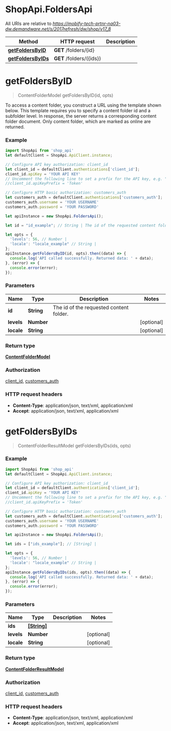 # ShopApi.FoldersApi

All URIs are relative to *https://mobify-tech-prtnr-na03-dw.demandware.net/s/2017refresh/dw/shop/v17_8*

Method | HTTP request | Description
------------- | ------------- | -------------
[**getFoldersByID**](FoldersApi.md#getFoldersByID) | **GET** /folders/{id} | 
[**getFoldersByIDs**](FoldersApi.md#getFoldersByIDs) | **GET** /folders/({ids}) | 


<a name="getFoldersByID"></a>
# **getFoldersByID**
> ContentFolderModel getFoldersByID(id, opts)



To access a content folder, you construct a URL using the template shown below. This template requires you to  specify a content folder id and a subfolder level. In response, the server returns a corresponding content  folder document. Only content folder, which are marked as online are returned.

### Example
```javascript
import ShopApi from 'shop_api'
let defaultClient = ShopApi.ApiClient.instance;

// Configure API key authorization: client_id
let client_id = defaultClient.authentications['client_id'];
client_id.apiKey = 'YOUR API KEY'
// Uncomment the following line to set a prefix for the API key, e.g. "Token" (defaults to null)
//client_id.apiKeyPrefix = 'Token'

// Configure HTTP basic authorization: customers_auth
let customers_auth = defaultClient.authentications['customers_auth'];
customers_auth.username = 'YOUR USERNAME'
customers_auth.password = 'YOUR PASSWORD'

let apiInstance = new ShopApi.FoldersApi();

let id = "id_example"; // String | The id of the requested content folder.

let opts = { 
  'levels': 56, // Number | 
  'locale': "locale_example" // String | 
};
apiInstance.getFoldersByID(id, opts).then((data) => {
  console.log('API called successfully. Returned data: ' + data);
}, (error) => {
  console.error(error);
});

```

### Parameters

Name | Type | Description  | Notes
------------- | ------------- | ------------- | -------------
 **id** | **String**| The id of the requested content folder. | 
 **levels** | **Number**|  | [optional] 
 **locale** | **String**|  | [optional] 

### Return type

[**ContentFolderModel**](ContentFolderModel.md)

### Authorization

[client_id](../README.md#client_id), [customers_auth](../README.md#customers_auth)

### HTTP request headers

 - **Content-Type**: application/json, text/xml, application/xml
 - **Accept**: application/json, text/xml, application/xml

<a name="getFoldersByIDs"></a>
# **getFoldersByIDs**
> ContentFolderResultModel getFoldersByIDs(ids, opts)



### Example
```javascript
import ShopApi from 'shop_api'
let defaultClient = ShopApi.ApiClient.instance;

// Configure API key authorization: client_id
let client_id = defaultClient.authentications['client_id'];
client_id.apiKey = 'YOUR API KEY'
// Uncomment the following line to set a prefix for the API key, e.g. "Token" (defaults to null)
//client_id.apiKeyPrefix = 'Token'

// Configure HTTP basic authorization: customers_auth
let customers_auth = defaultClient.authentications['customers_auth'];
customers_auth.username = 'YOUR USERNAME'
customers_auth.password = 'YOUR PASSWORD'

let apiInstance = new ShopApi.FoldersApi();

let ids = ["ids_example"]; // [String] | 

let opts = { 
  'levels': 56, // Number | 
  'locale': "locale_example" // String | 
};
apiInstance.getFoldersByIDs(ids, opts).then((data) => {
  console.log('API called successfully. Returned data: ' + data);
}, (error) => {
  console.error(error);
});

```

### Parameters

Name | Type | Description  | Notes
------------- | ------------- | ------------- | -------------
 **ids** | [**[String]**](String.md)|  | 
 **levels** | **Number**|  | [optional] 
 **locale** | **String**|  | [optional] 

### Return type

[**ContentFolderResultModel**](ContentFolderResultModel.md)

### Authorization

[client_id](../README.md#client_id), [customers_auth](../README.md#customers_auth)

### HTTP request headers

 - **Content-Type**: application/json, text/xml, application/xml
 - **Accept**: application/json, text/xml, application/xml

